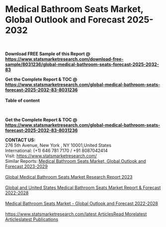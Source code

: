 <h1>Medical Bathroom Seats Market, Global Outlook and Forecast 2025-2032</h1><br/><p><strong>Download FREE Sample of this Report @ <a href="https://www.statsmarketresearch.com/download-free-sample/8031236/global-medical-bathroom-seats-forecast-2025-2032-83">https://www.statsmarketresearch.com/download-free-sample/8031236/global-medical-bathroom-seats-forecast-2025-2032-83</a></strong></p><div><b>Get the Complete Report & TOC @ <a href="https://www.statsmarketresearch.com/global-medical-bathroom-seats-forecast-2025-2032-83-8031236">https://www.statsmarketresearch.com/global-medical-bathroom-seats-forecast-2025-2032-83-8031236</a></b></div><br><b>Table of content</b><p><br><div><b>Get the Complete Report & TOC @ <a href="https://www.statsmarketresearch.com/global-medical-bathroom-seats-forecast-2025-2032-83-8031236">https://www.statsmarketresearch.com/global-medical-bathroom-seats-forecast-2025-2032-83-8031236</a></b></div></p> <b>CONTACT US:</b><br>276 5th Avenue, New York , NY 10001,United States<br>International: (+1) 646 781 7170 / +91 8087042414<br>Visit: <a href="https://www.statsmarketresearch.com/">https://www.statsmarketresearch.com/</a><br>Similar Reports: <a href="https://www.statsmarketresearch.com/global-medical-bathroom-seats-forecast-2025-2032-83-8031236">Medical Bathroom Seats Market, Global Outlook and Forecast 2023-2029</a><br/><br/><a href="https://www.statsmarketresearch.com/global-medical-bathroom-seats-forecast-2025-2032-83-8031236">Global Medical Bathroom Seats Market Research Report 2023</a><br/><br/><a href="https://www.statsmarketresearch.com/global-medical-bathroom-seats-forecast-2025-2032-83-8031236">Global and United States Medical Bathroom Seats Market Report & Forecast 2022-2028</a><br/><br/><a href="https://www.statsmarketresearch.com/global-medical-bathroom-seats-forecast-2025-2032-83-8031236">Medical Bathroom Seats Market - Global Outlook and Forecast 2022-2028</a><br/><br/><a href="https://gyeongbokgung.com">https://www.statsmarketresearch.com/</a><a href="https://hallyeomaritime.com">latest Articles</a><a href="https://jingwansa.com">Read More</a><a href=https://nguoiviet.jp/">latest Articles</a><a href="https://www.intelmarketresearch.com/">latest Publications</a>